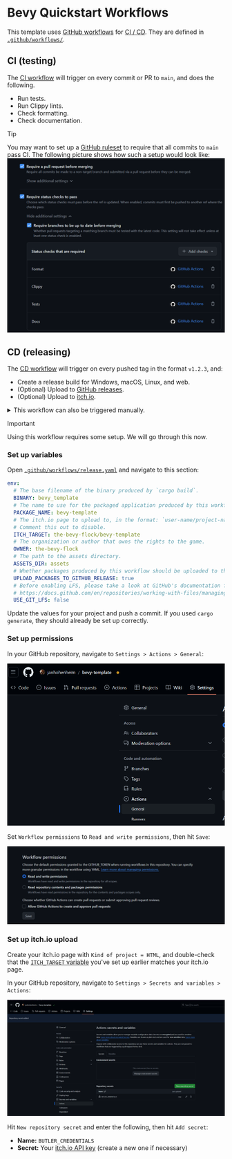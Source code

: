 # Bevy Quickstart Workflows

This template uses [GitHub workflows](https://docs.github.com/en/actions/using-workflows) for [CI / CD](https://www.redhat.com/en/topics/devops/what-is-ci-cd).
They are defined in [`.github/workflows/`](../.github/workflows).

## CI (testing)

The [CI workflow](.github/workflows/ci.yaml) will trigger on every commit or PR to `main`, and does the following.

- Run tests.
- Run Clippy lints.
- Check formatting.
- Check documentation.

> [!Tip]
> You may want to set up a [GitHub ruleset](https://docs.github.com/en/repositories/configuring-branches-and-merges-in-your-repository/managing-rulesets/about-rulesets) to require that all commits to `main` pass CI. The following picture shows how such a setup would look like:
> ![A screenshot showing a GitHub ruleset with status checks enabled](workflow-ruleset.png)

## CD (releasing)

The [CD workflow](../.github/workflows/release.yaml) will trigger on every pushed tag in the format `v1.2.3`, and:

- Create a release build for Windows, macOS, Linux, and web.
- (Optional) Upload to [GitHub releases](https://docs.github.com/en/repositories/releasing-projects-on-github).
- (Optional) Upload to [itch.io](https://itch.io).

<details>
  <summary>This workflow can also be triggered manually.</summary>

In your GitHub repository, navigate to `Actions > Release > Run workflow`:

![A screenshot showing a manually triggered workflow on GitHub Actions](./workflow-dispatch-release.png)

Enter a version number in the format `v1.2.3`, then hit the green `Run workflow` button.
</details>

> [!Important]
> Using this workflow requires some setup. We will go through this now.

### Set up variables

Open [`.github/workflows/release.yaml`](../.github/workflows/release.yaml) and navigate to this section:

```yaml
env:
  # The base filename of the binary produced by `cargo build`.
  BINARY: bevy_template
  # The name to use for the packaged application produced by this workflow.
  PACKAGE_NAME: bevy-template
  # The itch.io page to upload to, in the format: `user-name/project-name`.
  # Comment this out to disable.
  ITCH_TARGET: the-bevy-flock/bevy-template
  # The organization or author that owns the rights to the game.
  OWNER: the-bevy-flock
  # The path to the assets directory.
  ASSETS_DIR: assets
  # Whether packages produced by this workflow should be uploaded to the Github release.
  UPLOAD_PACKAGES_TO_GITHUB_RELEASE: true
  # Before enabling LFS, please take a look at GitHub's documentation for costs and quota limits:
  # https://docs.github.com/en/repositories/working-with-files/managing-large-files/about-storage-and-bandwidth-usage
  USE_GIT_LFS: false
```

Update the values for your project and push a commit.
If you used `cargo generate`, they should already be set up correctly.

### Set up permissions

In your GitHub repository, navigate to `Settings > Actions > General`:

![A screenshot showing how to navigate to the general GitHub Actions settings](./workflow-settings.png)

Set `Workflow permissions` to `Read and write permissions`, then hit `Save`:

![A screenshot showing where to change workflow permissions](./workflow-settings-permissions.png)

### Set up itch.io upload

Create your itch.io page with `Kind of project = HTML`, and double-check that the [`ITCH_TARGET` variable](#set-up-variables) you've set up earlier matches your itch.io page.

In your GitHub repository, navigate to `Settings > Secrets and variables > Actions`:

![A screenshot showing where to add secrets in the GitHub Actions settings](./workflow-secrets.png)

Hit `New repository secret` and enter the following, then hit `Add secret`:

- **Name:** `BUTLER_CREDENTIALS`
- **Secret:** Your [itch.io API key](https://itch.io/user/settings/api-keys) (create a new one if necessary)
